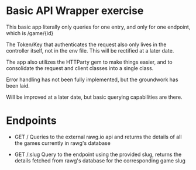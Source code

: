 # Basic API Wrapper exercise

This basic app literally only queries for one entry, and only for one endpoint, which is /game/{id}

The Token/Key that authenticates the request also only lives in the controller itself, not in the env file. This will be rectified at a later date.

The app also utilizes the HTTParty gem to make things easier, and to consolidate the request and client classes into a single class.

Error handling has not been fully implemented, but the groundwork has been laid.

Will be improved at a later date, but basic querying capabilities are there.

# Endpoints

- GET /
Queries to the external rawg.io api and returns the details of all the games currently in rawg's database

- GET /:slug
Query to the endpoint using the provided slug, returns the details fetched from rawg's database for the corresponding game slug